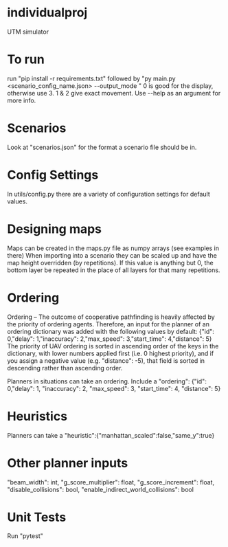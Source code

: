 # individualproj
UTM simulator

# To run
run "pip install -r requirements.txt"
followed by "py main.py <scenario_config_name.json> --output_mode <int>"
0 is good for the display, otherwise use 3. 1 & 2 give exact movement.
Use --help as an argument for more info.

# Scenarios
Look at "scenarios.json" for the format a scenario file should be in.

# Config Settings
In utils/config.py there are a variety of configuration settings for default values.

# Designing maps
Maps can be created in the maps.py file as numpy arrays (see examples in there)
When importing into a scenario they can be scaled up and have the map height overridden (by repetitions).
If this value is anything but 0, the bottom layer be repeated in the place of all layers for that many repetitions.

# Ordering
Ordering – The outcome of cooperative pathfinding is heavily affected by the priority of ordering agents. Therefore, an input for the planner of an ordering dictionary was added with the following values by default: {"id": 0,"delay": 1,"inaccuracy": 2,"max_speed": 3,"start_time": 4,"distance": 5}
The priority of UAV ordering is sorted in ascending order of the keys in the dictionary, with lower numbers applied first (i.e. 0 highest priority), and if you assign a negative value (e.g. "distance": -5), that field is sorted in descending rather than ascending order.

Planners in situations can take an ordering. Include a "ordering": {"id": 0,"delay": 1, "inaccuracy": 2, "max_speed": 3, "start_time": 4, "distance": 5}

# Heuristics
Planners can take a "heuristic":{"manhattan_scaled":false,"same_y":true}

# Other planner inputs
"beam_width": int,
"g_score_multiplier": float,
"g_score_increment": float,
"disable_collisions": bool,
"enable_indirect_world_collisions": bool


# Unit Tests
Run "pytest"
